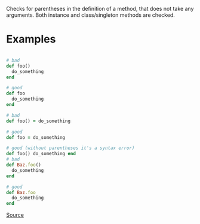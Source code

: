
Checks for parentheses in the definition of a method,
that does not take any arguments. Both instance and
class/singleton methods are checked.

# Examples

```ruby

# bad
def foo()
  do_something
end

# good
def foo
  do_something
end

# bad
def foo() = do_something

# good
def foo = do_something

# good (without parentheses it's a syntax error)
def foo() do_something end
# bad
def Baz.foo()
  do_something
end

# good
def Baz.foo
  do_something
end
```

[Source](http://www.rubydoc.info/gems/rubocop/RuboCop/Cop/Style/DefWithParentheses)